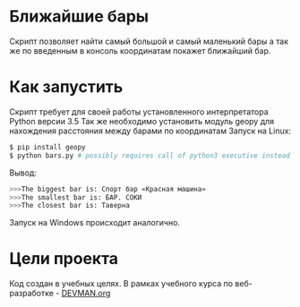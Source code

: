 # Ближайшие бары

Скрипт позволяет найти самый большой и самый маленький бары а так же по введенным в консоль координатам покажет ближайший бар.

# Как запустить

Скрипт требует для своей работы установленного интерпретатора Python версии 3.5
Так же необходимо установить модуль geopy для нахождения расстояния между барами по координатам
Запуск на Linux:

```bash
$ pip install geopy 
$ python bars.py # possibly requires call of python3 executive instead of just python

```
Вывод:
```bash
>>>The biggest bar is: Спорт бар «Красная машина»
>>>The smallest bar is: БАР. СОКИ
>>>The closest bar is: Таверна

```
Запуск на Windows происходит аналогично.

# Цели проекта

Код создан в учебных целях. В рамках учебного курса по веб-разработке - [DEVMAN.org](https://devman.org)
